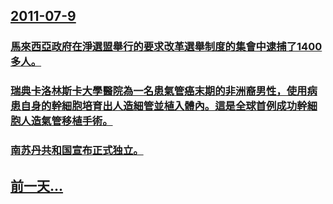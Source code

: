 ## [2011-07-9](/zh/news/2011/07/9/index.md)

### [馬來西亞政府在淨選盟舉行的要求改革選舉制度的集會中逮捕了1400多人。 ](/zh/news/2011/07/9/馬來西亞政府在淨選盟舉行的要求改革選舉制度的集會中逮捕了1400多人.md)
### [瑞典卡洛林斯卡大學醫院為一名患氣管癌末期的非洲裔男性，使用病患自身的幹細胞培育出人造細管並植入體內。這是全球首例成功幹細胞人造氣管移植手術。 ](/zh/news/2011/07/9/瑞典卡洛林斯卡大學醫院為一名患氣管癌末期的非洲裔男性-使用病患自身的幹細胞培育出人造細管並植入體內-這是全球首例成功幹細.md)
### [南苏丹共和国宣布正式独立。](/zh/news/2011/07/9/南苏丹共和国宣布正式独立.md)
## [前一天...](/zh/news/2011/07/8/index.md)

